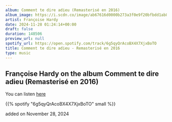 ```yaml
---
album: Comment te dire adieu (Remasterisé en 2016)
album_image: https://i.scdn.co/image/ab67616d0000b273a3f0e9f20bfbdd1ab8752e39
artist: Françoise Hardy
date: 2024-11-28 01:24:14+00:00
draft: false
duration: 148506
preview_url: null
spotify_url: https://open.spotify.com/track/6g5qyQrAcoBX4X7XjxBoTO
title: Comment te dire adieu - Remasterisé en 2016
type: music
---
```



## Françoise Hardy on the album Comment te dire adieu (Remasterisé en 2016)

You can listen [here](https://open.spotify.com/track/6g5qyQrAcoBX4X7XjxBoTO)

{{% spotify "6g5qyQrAcoBX4X7XjxBoTO" small %}}

added on November 28, 2024